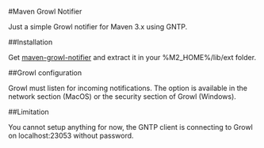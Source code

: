 #Maven Growl Notifier

Just a simple Growl notifier for Maven 3.x using GNTP.

##Installation

Get [maven-growl-notifier](http://repository-jcgay.forge.cloudbees.com/release/com/github/jcgay/maven/maven-growl-notifier/0.2/maven-growl-notifier-0.2.zip) and extract it in your %M2_HOME%/lib/ext folder.

##Growl configuration

Growl must listen for incoming notifications. The option is available in the network section (MacOS) or the security section of Growl (Windows).

##Limitation

You cannot setup anything for now, the GNTP client is connecting to Growl on localhost:23053 without password.

